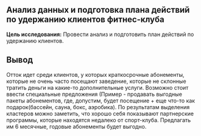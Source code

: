 ## Анализ данных и подготовка плана действий по удержанию клиентов фитнес-клуба

**Цель исследования:** Провести анализ и подготовить план действий по удержанию клиентов.

## Вывод

Отток идет среди клиентов, у которых краткосрочные абонементы, которые не очень часто посещают заведение, которые не склонные тратить деньги на какие-то дополнительные услуги. Возможно стоит ввести специальные предложения (Пример - продавать выгодные пакеты абонементов, где, допустим, будет посещение + еще что-то как подарок(бассейн, сауна, бокс, аэробика).
По результатам выделения кластеров можно заметить, что хорошо себя показывают партнерские программы, которые находятся недалеко от спорт-клуба. Предлагать им 6 месячные, годовые абонементы будет выгодно.
